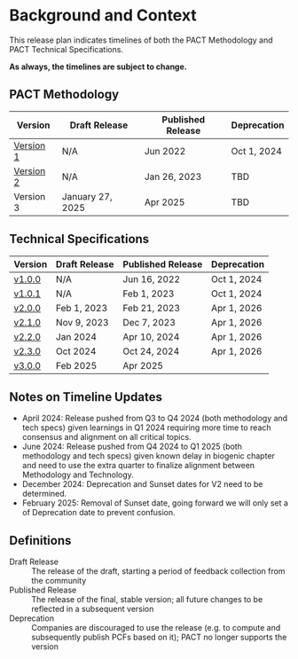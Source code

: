 # Background and Context

This release plan indicates timelines of both the PACT Methodology and PACT Technical Specifications.

**As always, the timelines are subject to change.**

## PACT Methodology

| Version| Draft Release | Published Release | Deprecation |
| --- | --- | --- | --- |
| [Version 1](https://wbcsd.github.io/tr/websitedocs/pathfinder_framework_v1.pdf ) | N/A | Jun 2022 | Oct 1, 2024 |
| [Version 2](https://wbcsd.github.io/tr/2023/framework-20232601/framework.pdf) | N/A | Jan 26, 2023 | TBD |
| Version 3 | January 27, 2025 | Apr 2025 | TBD |

## Technical Specifications

| Version| Draft Release | Published Release | Deprecation |
| --- | --- | --- | --- |
| [v1.0.0](https://wbcsd.sharepoint.com/:b:/s/ClimateEnergy/ESqCiyrW5jpEmOTfwvLFjTYB9E8pY-vTnBuzIgEI6_K2EQ?e=rUeOBi) | N/A | Jun 16, 2022 | Oct 1, 2024 |
| [v1.0.1](https://wbcsd.github.io/tr/2023/data-exchange-protocol-20230201/) | N/A  | Feb 1, 2023 | Oct 1, 2024  |
| [v2.0.0](https://wbcsd.github.io/tr/2023/data-exchange-protocol-20230221/)  | Feb 1, 2023 | Feb 21, 2023 | Apr 1, 2026 |
| [v2.1.0](https://wbcsd.github.io/tr/2023/data-exchange-protocol-20231207/)  | Nov 9, 2023 | Dec 7, 2023 | Apr 1, 2026 |
| [v2.2.0](https://wbcsd.github.io/tr/2024/data-exchange-protocol-20240410/) | Jan 2024 | Apr 10, 2024 | Apr 1, 2026 |
| [v2.3.0](https://wbcsd.github.io/tr/2024/data-exchange-protocol-20241024/) | Oct 2024 | Oct 24, 2024 | Apr 1, 2026 |
| [v3.0.0](https://wbcsd.github.io/data-exchange-protocol/v3/) | Feb 2025 | Apr 2025 | |

## Notes on Timeline Updates
* April 2024: Release pushed from Q3 to Q4 2024 (both methodology and tech specs) given learnings in Q1 2024 requiring more time to reach consensus and alignment on all critical topics.
* June 2024: Release pushed from Q4 2024 to Q1 2025 (both methodology and tech specs) given known delay in biogenic chapter and need to use the extra quarter to finalize alignment between Methodology and Technology.
* December 2024: Deprecation and Sunset dates for V2 need to be determined.
* February 2025: Removal of Sunset date, going forward we will only set a of Deprecation date to prevent confusion.

## Definitions
<dl>
<dt>Draft Release</dt>
<dd>The release of the draft, starting a period of feedback collection from the community</dd>
<dt>Published Release</dt>
<dd>The release of the final, stable version; all future changes to be reflected in a subsequent version</dd>
<dt>Deprecation</dt>
<dd>Companies are discouraged to use the release (e.g. to compute and subsequently publish PCFs based on it); PACT no longer supports the version</dd>
</dl>
